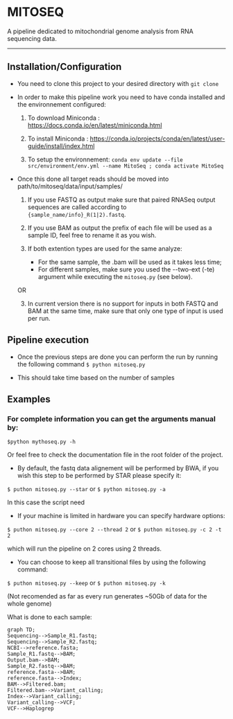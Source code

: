 

# MITOSEQ
A pipeline dedicated to mitochondrial genome analysis from RNA sequencing data.

_________
## Installation/Configuration
- You need to clone this project to your desired directory with ```git clone```

- In order to make this pipeline work you need to have conda installed and the environnement configured:

    1) To download Miniconda : https://docs.conda.io/en/latest/miniconda.html

    2) To install Miniconda : https://conda.io/projects/conda/en/latest/user-guide/install/index.html

    3) To setup the environnement: ```conda env update --file src/environment/env.yml --name MitoSeq ; conda activate MitoSeq```

- Once this done all target reads should be moved into    path/to/mitoseq/data/input/samples/

    1) If you use FASTQ as output make sure that paired RNASeq output sequences are called according to ```{sample_name/info}_R(1|2).fastq```.

    2) If you use BAM as output the prefix of each file will be used as a sample ID, feel free to rename it as you wish.

    3) If both extention types are used for the same analyze:
        - For the same sample, the .bam will be used as it takes less time;
        - For different samples, make sure you used the --two-ext (-te) argument while executing the ```mitoseq.py``` (see below).
    
    OR

    3) In current version there is no support for inputs in both FASTQ and BAM at the same time, make sure that only one type of input is used per run. 

## Pipeline execution
- Once the previous steps are done you can perform the run by running the following command
```$ python mitoseq.py```

- This should take time based on the number of samples

## Examples
### For complete information you can get the arguments manual by:
```$python mythoseq.py -h```

Or feel free to check the documentation file in the root folder of the project.

- By default, the fastq data alignement will be performed by BWA, if you wish this step to be performed by STAR please specify it:

```$ puthon mitoseq.py --star``` or ```$ python mitoseq.py -a```

In this case the script need

- If your machine is limited in hardware you can specify hardware options:

```$ puthon mitoseq.py --core 2 --thread 2```  or  ```$ puthon mitoseq.py -c 2 -t 2```

which will run the pipeline on 2 cores using 2 threads.

- You can choose to keep all transitional files by using the following command:

```$ puthon mitoseq.py --keep``` or ```$ puthon mitoseq.py -k```

(Not recomended as far as every run generates ~50Gb of data for the whole genome)



What is done to each sample:
```mermaid
graph TD;
Sequencing-->Sample_R1.fastq;
Sequencing-->Sample_R2.fastq;
NCBI-->reference.fasta;
Sample_R1.fastq-->BAM;
Output.bam-->BAM;
Sample_R2.fastq-->BAM;
reference.fasta-->BAM;
reference.fasta-->Index;
BAM-->Filtered.bam;
Filtered.bam-->Variant_calling;
Index-->Variant_calling;
Variant_calling-->VCF;
VCF-->Haplogrep

```
